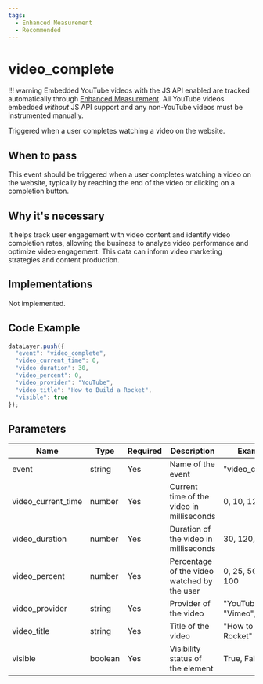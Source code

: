 ```yaml
---
tags:
  - Enhanced Measurement
  - Recommended
---
```


# video_complete

!!! warning
    Embedded YouTube videos with the JS API enabled are tracked automatically through [Enhanced Measurement](https://support.google.com/analytics/answer/9216061?hl=en). All YouTube videos embedded *without* JS API support and any non-YouTube videos must be instrumented manually.

Triggered when a user completes watching a video on the website.

## When to pass

This event should be triggered when a user completes watching a video on the website, typically by reaching the end of the video or clicking on a completion button.

## Why it's necessary
It helps track user engagement with video content and identify video completion rates, allowing the business to analyze video performance and optimize video engagement. This data can inform video marketing strategies and content production.

## Implementations
Not implemented.

## Code Example

```js
dataLayer.push({
  "event": "video_complete",
  "video_current_time": 0,
  "video_duration": 30,
  "video_percent": 0,
  "video_provider": "YouTube",
  "video_title": "How to Build a Rocket",
  "visible": true
});
```

## Parameters

| Name | Type | Required | Description | Examples |
|------|------|----------|-------------|----------|
| event | string | Yes | Name of the event | "video_complete" |
| video_current_time | number | Yes | Current time of the video in milliseconds | 0, 10, 120 |
| video_duration | number | Yes | Duration of the video in milliseconds | 30, 120, 1800 |
| video_percent | number | Yes | Percentage of the video watched by the user | 0, 25, 50, 75, 100 |
| video_provider | string | Yes | Provider of the video | "YouTube", "Vimeo", "Wistia" |
| video_title | string | Yes | Title of the video | "How to Build a Rocket" |
| visible | boolean | Yes | Visibility status of the element | True, False |
